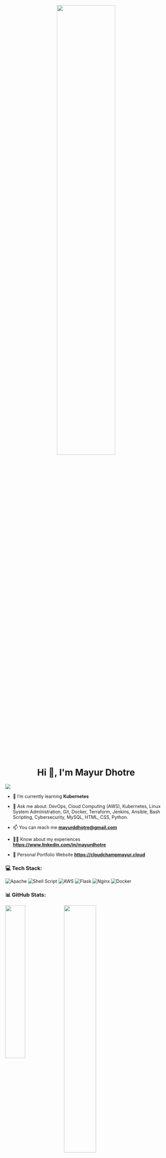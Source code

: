 <p align="center">
  <img src="https://github.com/user-attachments/assets/b2b985f2-4fbf-4a3c-a578-f7f2be123f35" width="60%" />
</p>

<h1 align="center">Hi 👋, I'm Mayur Dhotre </h1>


[![](https://visitcount.itsvg.in/api?id=mayur4279&label=Profile%20Views&color=0&pretty=false)](https://visitcount.itsvg.in)  <br> 

- 🌱 I’m currently learning **Kubernetes** <br>

- 💬 Ask me about: DevOps, Cloud Computing (AWS), Kubernetes, Linux System Administration, Git, Docker, Terraform, Jenkins, Ansible, Bash Scripting, Cybersecurity, MySQL, HTML, CSS, Python. <br>  

- 📫 You can reach me **mayurddhotre@gmail.com**
 
- 👨‍💻 Know about my experiences **https://www.linkedin.com/in/mayurdhotre**

- 📝 Personal Portfolio Website **https://cloudchampmayur.cloud**


  
### 💻 Tech Stack:

![Apache](https://img.shields.io/badge/apache-%23D42029.svg?style=for-the-badge&logo=apache&logoColor=white) ![Shell Script](https://img.shields.io/badge/shell_script-%23121011.svg?style=for-the-badge&logo=gnu-bash&logoColor=white) ![AWS](https://img.shields.io/badge/AWS-%23FF9900.svg?style=for-the-badge&logo=amazon-aws&logoColor=white) ![Flask](https://img.shields.io/badge/flask-%23000.svg?style=for-the-badge&logo=flask&logoColor=white) ![Nginx](https://img.shields.io/badge/nginx-%23009639.svg?style=for-the-badge&logo=nginx&logoColor=white) ![Docker](https://img.shields.io/badge/docker-%230db7ed.svg?style=for-the-badge&logo=docker&logoColor=white)



### 📊 GitHub Stats:

<p><img align="left" src="https://github-readme-stats.vercel.app/api/top-langs/?username=mayur4279&theme=white&hide_border=false&include_all_commits=false&count_private=false&layout=compact" width="35%" /></p>

<p>&nbsp;<img align="center" src="https://github-readme-stats.vercel.app/api?username=mayur4279&theme=white&hide_border=false&include_all_commits=false&count_private=false" width="44.5%"/></p>   

<p><img align="center" src="https://github-readme-streak-stats.herokuapp.com/?user=mayur4279&theme=white&hide_border=false" width="400"/></p>

